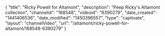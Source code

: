 {
    "title": "Ricky Powell for Altamont",
    "description": "Peep Ricky's Altamont collection",
    "channelid": "168548",
    "videoid": "6390279",
    "date_created": "1441406536",
    "date_modified": "1450396557",
    "type": "captivate",
    "layout": "channelVideo",
    "url": "\/altamont\/ricky-powell-for-altamont\/168548-6390279"
}